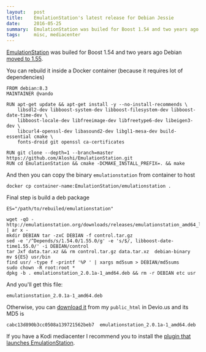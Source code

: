 ```yaml
---
layout:   post
title:    EmulationStation's latest release for Debian Jessie
date:     2016-05-25
summary:  EmulationStation was builed for Boost 1.54 and two years ago Debian moved to 1.55.
tags:     misc, mediacenter
---
```


[EmulationStation](http://www.emulationstation.org) was builed for Boost 1.54 and two years ago
Debian [moved to 1.55](http://metadata.ftp-master.debian.org/changelogs//main/b/boost1.55/boost1.55_1.55.0+dfsg-3_changelog).

You can rebuild it inside a Docker container (because it requires lot of dependencies)

```
FROM debian:8.3
MAINTAINER @vando

RUN apt-get update && apt-get install -y --no-install-recommends \
    libsdl2-dev libboost-system-dev libboost-filesystem-dev libboost-date-time-dev \
    libboost-locale-dev libfreeimage-dev libfreetype6-dev libeigen3-dev \
    libcurl4-openssl-dev libasound2-dev libgl1-mesa-dev build-essential cmake \
    fonts-droid git openssl ca-certificates
    
RUN git clone --depth=1 --branch=master https://github.com/Aloshi/EmulationStation.git
RUN cd EmulationStation && cmake -DCMAKE_INSTALL_PREFIX=. && make 
```

And then you can copy the binary `emulationstation` from container to host

```
docker cp container-name:EmulationStation/emulationstation .
```

Final step is build a deb package

```
ES="/path/to/rebuiled/emulationstation"

wget -qO - http://emulationstation.org/downloads/releases/emulationstation_amd64_latest.deb | ar x -
mkdir DEBIAN tar -zxC DEBIAN -f control.tar.gz
sed -e '/^Depends/s/1.54.0/1.55.0/g' -e 's/$/, libboost-date-time1.55.0/' -i DEBIAN/control
tar Jxf data.tar.xz && rm control.tar.gz data.tar.xz  debian-binary
mv ${ES} usr/bin
find usr/ -type f -printf '%P ' | xargs md5sum > DEBIAN/md5sums
sudo chown -R root:root *
dpkg -b . emulationstation_2.0.1a-1_amd64.deb && rm -r DEBIAN etc usr
```

And you'll get this file:

```
emulationstation_2.0.1a-1_amd64.deb
```

Otherwise, you can [download it](http://devio.us/~vando/pkg/emulationstation_2.0.1a-1_amd64.deb)
from my `public_html` in Devio.us and its MD5 is

```
cabc13d890b3cc0508a139721562beb7  emulationstation_2.0.1a-1_amd64.deb
```

If you have a Kodi mediacenter I recommend you to install the 
[plugin that launches EmulationStation](https://github.com/sdt/kodi-emulationstation-launcher).
